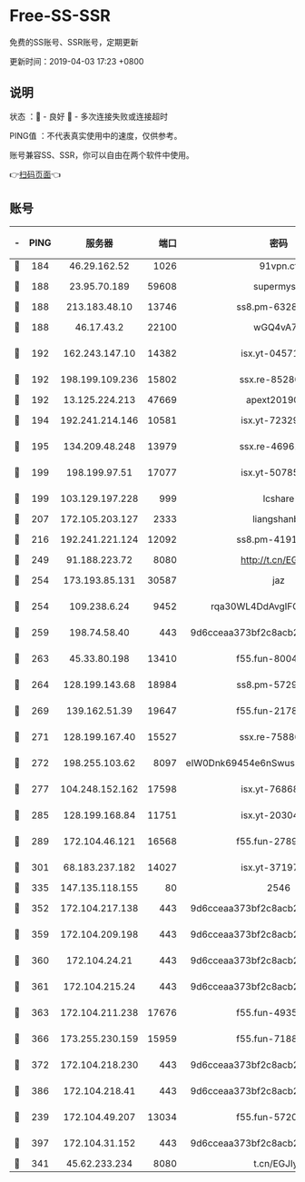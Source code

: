 # Free-SS-SSR

免费的SS账号、SSR账号，定期更新

更新时间：2019-04-03 17:23 +0800

## 说明

状态     ：🙂 - 良好 🙁 - 多次连接失败或连接超时

PING值   ：不代表真实使用中的速度，仅供参考。

账号兼容SS、SSR，你可以自由在两个软件中使用。

👉[扫码页面](https://liesauer.github.io/Free-SS-SSR/)👈

## 账号

|-|PING|服务器|端口|密码|加密方式|区域|
|:----:|:----:|:-----:|-----:|:----:|:----:|:----:|
|🙂|184|46.29.162.52|1026|91vpn.cf|rc4-md5|RU|
|🙂|188|23.95.70.189|59608|supermyssr|chacha20-ietf|US|
|🙂|188|213.183.48.10|13746|ss8.pm-63283999|rc4-md5|RU|
|🙂|188|46.17.43.2|22100|wGQ4vA7D|aes-256-gcm|RU|
|🙂|192|162.243.147.10|14382|isx.yt-04571703|aes-256-cfb|US|
|🙂|192|198.199.109.236|15802|ssx.re-85280053|aes-256-cfb|US|
|🙂|192|13.125.224.213|47669|apext2019001|chacha20|KR|
|🙂|194|192.241.214.146|10581|isx.yt-72329073|aes-256-cfb|US|
|🙂|195|134.209.48.248|13979|ssx.re-46961162|aes-256-cfb|US|
|🙂|199|198.199.97.51|17077|isx.yt-50785240|aes-256-cfb|US|
|🙂|199|103.129.197.228|999|lcshare|aes-256-cfb|US|
|🙂|207|172.105.203.127|2333|liangshanbo|chacha20|JP|
|🙂|216|192.241.221.124|12092|ss8.pm-41911201|aes-256-cfb|US|
|🙂|249|91.188.223.72|8080|http://t.cn/EGJIyrl|rc4-md5|RU|
|🙂|254|173.193.85.131|30587|jaz|aes-256-cfb|US|
|🙂|254|109.238.6.24|9452|rqa30WL4DdAvgIFG6Fs3znzTa|aes-256-cfb|FR|
|🙂|259|198.74.58.40|443|9d6cceaa373bf2c8acb22e60b6a58be6|aes-256-cfb|US|
|🙂|263|45.33.80.198|13410|f55.fun-80042240|aes-256-cfb|US|
|🙂|264|128.199.143.68|18984|ss8.pm-57296446|aes-256-cfb|SG|
|🙂|269|139.162.51.39|19647|f55.fun-21784781|aes-256-cfb|SG|
|🙂|271|128.199.167.40|15527|ssx.re-75886099|aes-256-cfb|SG|
|🙂|272|198.255.103.62|8097|eIW0Dnk69454e6nSwuspv9DmS201tQ0D|aes-256-cfb|US|
|🙂|277|104.248.152.162|17598|isx.yt-76868114|aes-256-cfb|SG|
|🙂|285|128.199.168.84|11751|isx.yt-20304770|aes-256-cfb|SG|
|🙂|289|172.104.46.121|16568|f55.fun-27893685|aes-256-cfb|SG|
|🙂|301|68.183.237.182|14027|isx.yt-37197228|aes-256-cfb|SG|
|🙂|335|147.135.118.155|80|2546|chacha20|US|
|🙂|352|172.104.217.138|443|9d6cceaa373bf2c8acb22e60b6a58be6|aes-256-cfb|US|
|🙂|359|172.104.209.198|443|9d6cceaa373bf2c8acb22e60b6a58be6|aes-256-cfb|US|
|🙂|360|172.104.24.21|443|9d6cceaa373bf2c8acb22e60b6a58be6|aes-256-cfb|US|
|🙂|361|172.104.215.24|443|9d6cceaa373bf2c8acb22e60b6a58be6|aes-256-cfb|US|
|🙂|363|172.104.211.238|17676|f55.fun-49358737|aes-256-cfb|US|
|🙂|366|173.255.230.159|15959|f55.fun-71881782|aes-256-cfb|US|
|🙂|372|172.104.218.230|443|9d6cceaa373bf2c8acb22e60b6a58be6|aes-256-cfb|US|
|🙂|386|172.104.218.41|443|9d6cceaa373bf2c8acb22e60b6a58be6|aes-256-cfb|US|
|🙂|239|172.104.49.207|13034|f55.fun-57205001|aes-256-cfb|SG|
|🙂|397|172.104.31.152|443|9d6cceaa373bf2c8acb22e60b6a58be6|aes-256-cfb|US|
|🙁|341|45.62.233.234|8080|t.cn/EGJIyrl|rc4-md5|CA|

